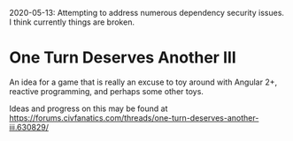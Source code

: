 2020-05-13: Attempting to address numerous dependency security issues. I think currently things are broken.

# One Turn Deserves Another III

An idea for a game that is really an excuse to toy around with Angular 2+, reactive programming, and perhaps some other toys.

Ideas and progress on this may be found at https://forums.civfanatics.com/threads/one-turn-deserves-another-iii.630829/